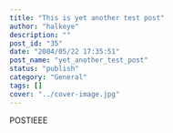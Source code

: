 ```yaml
---
title: "This is yet another test post"
author: "halkeye"
description: ""
post_id: "35"
date: "2004/05/22 17:35:51"
post_name: "yet_another_test_post"
status: "publish"
category: "General"
tags: []
cover: "../cover-image.jpg"
---
```


POSTIEEE